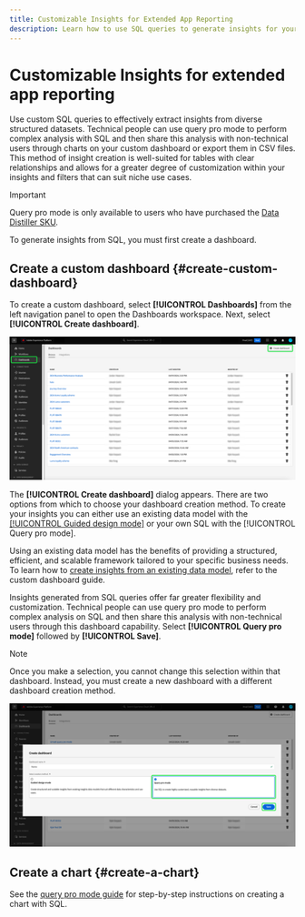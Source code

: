 ```yaml
---
title: Customizable Insights for Extended App Reporting
description: Learn how to use SQL queries to generate insights for your custom dashboards.
---
```

# Customizable Insights for extended app reporting

Use custom SQL queries to effectively extract insights from diverse structured datasets. Technical people can use query pro mode to perform complex analysis with SQL and then share this analysis with non-technical users through charts on your custom dashboard or export them in CSV files. This method of insight creation is well-suited for tables with clear relationships and allows for a greater degree of customization within your insights and filters that can suit niche use cases. 

>[!IMPORTANT]
>
>Query pro mode is only available to users who have purchased the [Data Distiller SKU](../../../query-service/data-distiller/overview.md).

To generate insights from SQL, you must first create a dashboard.

## Create a custom dashboard {#create-custom-dashboard}

To create a custom dashboard, select **[!UICONTROL Dashboards]** from the left navigation panel to open the Dashboards workspace. Next, select **[!UICONTROL Create dashboard]**.

![The Dashboard inventory with Create dashboard highlighted.](../../images/customizable-insights/create-dashboard.png)

The **[!UICONTROL Create dashboard]** dialog appears. There are two options from which to choose your dashboard creation method. To create your insights you can either use an existing data model with the [[!UICONTROL Guided design mode]](../../user-defined-dashboards.md) or your own SQL with the [!UICONTROL Query pro mode]. 

<!-- Maybe reference Guided design mode in other places on UDD doc. -->

Using an existing data model has the benefits of providing a structured, efficient, and scalable framework tailored to your specific business needs. To learn how to [create insights from an existing data model](../../user-defined-dashboards.md#create-widget), refer to the custom dashboard guide.

Insights generated from SQL queries offer far greater flexibility and customization. Technical people can use query pro mode to perform complex analysis on SQL and then share this analysis with non-technical users through this dashboard capability. Select **[!UICONTROL Query pro mode]** followed by **[!UICONTROL Save]**.

>[!NOTE]
>
>Once you make a selection, you cannot change this selection within that dashboard. Instead, you must create a new dashboard with a different dashboard creation method.

![The [!UICONTROL Create dashboard] dialog with Query pro mode and Save highlighted.](../../images/customizable-insights/query-pro-mode.png)

## Create a chart {#create-a-chart}

See the [query pro mode guide](./query-pro-mode.md) for step-by-step instructions on creating a chart with SQL.
